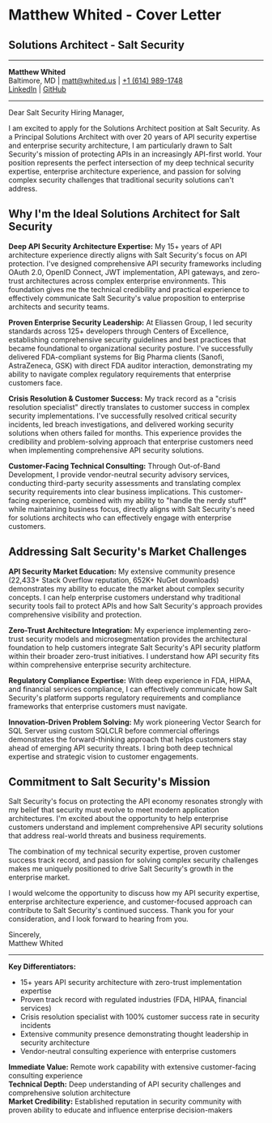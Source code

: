 # Matthew Whited - Cover Letter
## Solutions Architect - Salt Security

---

**Matthew Whited**  
Baltimore, MD | [matt@whited.us](mailto:matt@whited.us) | [+1 (614) 989-1748](tel:+16149891748)  
[LinkedIn](https://www.linkedin.com/in/mwwhited/) | [GitHub](https://github.com/mwwhited)

---

Dear Salt Security Hiring Manager,

I am excited to apply for the Solutions Architect position at Salt Security. As a Principal Solutions Architect with over 20 years of API security expertise and enterprise security architecture, I am particularly drawn to Salt Security's mission of protecting APIs in an increasingly API-first world. Your position represents the perfect intersection of my deep technical security expertise, enterprise architecture experience, and passion for solving complex security challenges that traditional security solutions can't address.

## Why I'm the Ideal Solutions Architect for Salt Security

**Deep API Security Architecture Expertise:** My 15+ years of API architecture experience directly aligns with Salt Security's focus on API protection. I've designed comprehensive API security frameworks including OAuth 2.0, OpenID Connect, JWT implementation, API gateways, and zero-trust architectures across complex enterprise environments. This foundation gives me the technical credibility and practical experience to effectively communicate Salt Security's value proposition to enterprise architects and security teams.

**Proven Enterprise Security Leadership:** At Eliassen Group, I led security standards across 125+ developers through Centers of Excellence, establishing comprehensive security guidelines and best practices that became foundational to organizational security posture. I've successfully delivered FDA-compliant systems for Big Pharma clients (Sanofi, AstraZeneca, GSK) with direct FDA auditor interaction, demonstrating my ability to navigate complex regulatory requirements that enterprise customers face.

**Crisis Resolution & Customer Success:** My track record as a "crisis resolution specialist" directly translates to customer success in complex security implementations. I've successfully resolved critical security incidents, led breach investigations, and delivered working security solutions when others failed for months. This experience provides the credibility and problem-solving approach that enterprise customers need when implementing comprehensive API security solutions.

**Customer-Facing Technical Consulting:** Through Out-of-Band Development, I provide vendor-neutral security advisory services, conducting third-party security assessments and translating complex security requirements into clear business implications. This customer-facing experience, combined with my ability to "handle the nerdy stuff" while maintaining business focus, directly aligns with Salt Security's need for solutions architects who can effectively engage with enterprise customers.

## Addressing Salt Security's Market Challenges

**API Security Market Education:** My extensive community presence (22,433+ Stack Overflow reputation, 652K+ NuGet downloads) demonstrates my ability to educate the market about complex security concepts. I can help enterprise customers understand why traditional security tools fail to protect APIs and how Salt Security's approach provides comprehensive visibility and protection.

**Zero-Trust Architecture Integration:** My experience implementing zero-trust security models and microsegmentation provides the architectural foundation to help customers integrate Salt Security's API security platform within their broader zero-trust initiatives. I understand how API security fits within comprehensive enterprise security architecture.

**Regulatory Compliance Expertise:** With deep experience in FDA, HIPAA, and financial services compliance, I can effectively communicate how Salt Security's platform supports regulatory requirements and compliance frameworks that enterprise customers must navigate.

**Innovation-Driven Problem Solving:** My work pioneering Vector Search for SQL Server using custom SQLCLR before commercial offerings demonstrates the forward-thinking approach that helps customers stay ahead of emerging API security threats. I bring both deep technical expertise and strategic vision to customer engagements.

## Commitment to Salt Security's Mission

Salt Security's focus on protecting the API economy resonates strongly with my belief that security must evolve to meet modern application architectures. I'm excited about the opportunity to help enterprise customers understand and implement comprehensive API security solutions that address real-world threats and business requirements.

The combination of my technical security expertise, proven customer success track record, and passion for solving complex security challenges makes me uniquely positioned to drive Salt Security's growth in the enterprise market.

I would welcome the opportunity to discuss how my API security expertise, enterprise architecture experience, and customer-focused approach can contribute to Salt Security's continued success. Thank you for your consideration, and I look forward to hearing from you.

Sincerely,  
Matthew Whited

---

**Key Differentiators:**
- 15+ years API security architecture with zero-trust implementation expertise
- Proven track record with regulated industries (FDA, HIPAA, financial services)
- Crisis resolution specialist with 100% customer success rate in security incidents
- Extensive community presence demonstrating thought leadership in security architecture
- Vendor-neutral consulting experience with enterprise customers

**Immediate Value:** Remote work capability with extensive customer-facing consulting experience  
**Technical Depth:** Deep understanding of API security challenges and comprehensive solution architecture  
**Market Credibility:** Established reputation in security community with proven ability to educate and influence enterprise decision-makers